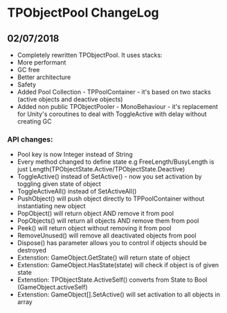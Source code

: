 # TPObjectPool ChangeLog

## 02/07/2018

- Completely rewritten TPObjectPool. It uses stacks:
- More performant
- GC free
- Better architecture
- Safety
- Added Pool Collection - TPPoolContainer - it's based on two stacks (active objects and deactive objects)
- Added non public TPObjectPooler - MonoBehaviour - it's replacement for Unity's coroutines to deal with ToggleActive with delay without creating GC
### API changes:
- Pool key is now Integer instead of String
- Every method changed to define state e.g FreeLength/BusyLength is just Length(TPObjectState.Active/TPObjectState.Deactive)
- ToggleActive() instead of SetActive() - now you set activation by toggling given state of object
- ToggleActiveAll() instead of SetActiveAll()
- PushObject() will push object directly to TPPoolContainer without instantiating new object
- PopObject() will return object AND remove it from pool
- PopObjects() will return all objects AND remove them from pool
- Peek() will return object without removing it from pool
- RemoveUnused() will remove all deactivated objects from pool
- Dispose() has parameter allows you to control if objects should be destroyed
- Extenstion: GameObject.GetState() will return state of object
- Extenstion: GameObject.HasState(state) will check if object is of given state
- Extenstion: TPObjectState.ActiveSelf() converts from State to Bool (GameObject.activeSelf)
- Extenstion: GameObject[].SetActive() will set activation to all objects in array
